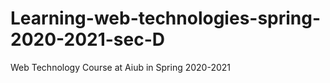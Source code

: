 # Learning-web-technologies-spring-2020-2021-sec-D
Web Technology Course at Aiub in Spring 2020-2021 
